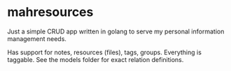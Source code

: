 # mahresources

Just a simple CRUD app written in golang to serve my personal information management needs.

Has support for notes, resources (files), tags, groups. Everything is taggable. 
See the models folder for exact relation definitions.